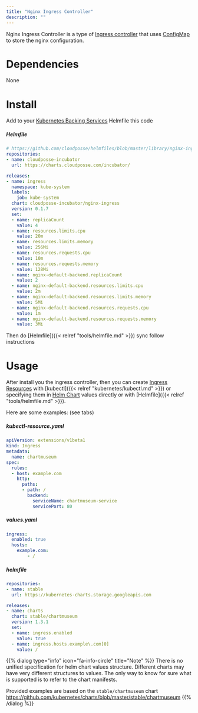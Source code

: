 ```yaml
---
title: "Nginx Ingress Controller"
description: ""
---
```

Nginx Ingress Controller is a type of [Ingress controller](https://kubernetes.io/docs/concepts/services-networking/ingress/#ingress-controllers) that uses [ConfigMap](https://kubernetes.io/docs/tasks/configure-pod-container/configure-pod-configmap/#create-a-configmap) to store the nginx configuration.
# Dependencies

None
# Install

Add to your [Kubernetes Backing Services](/kubernetes-backing-services) Helmfile this code

##### Helmfile
```yaml
# https://github.com/cloudposse/helmfiles/blob/master/library/nginx-ingress.yaml
repositories:
- name: cloudposse-incubator
  url: https://charts.cloudposse.com/incubator/

releases:
- name: ingress
  namespace: kube-system
  labels:
    job: kube-system
  chart: cloudposse-incubator/nginx-ingress
  version: 0.1.7
  set:
  - name: replicaCount
    value: 4
  - name: resources.limits.cpu
    value: 20m
  - name: resources.limits.memory
    value: 256Mi
  - name: resources.requests.cpu
    value: 10m
  - name: resources.requests.memory
    value: 128Mi
  - name: nginx-default-backend.replicaCount
    value: 2
  - name: nginx-default-backend.resources.limits.cpu
    value: 2m
  - name: nginx-default-backend.resources.limits.memory
    value: 5Mi
  - name: nginx-default-backend.resources.requests.cpu
    value: 1m
  - name: nginx-default-backend.resources.requests.memory
    value: 3Mi
```

Then do [Helmfile]({{< relref "tools/helmfile.md" >}}) sync follow instructions

# Usage

After install you the ingress controller, then you can create [Ingress Resources](/kubernetes-backing-services/ingress/) with [kubectl]({{< relref "kubernetes/kubectl.md" >}}) or specifying them in [Helm Chart](/helm-charts) values directly or with [Helmfile]({{< relref "tools/helmfile.md" >}}).

Here are some examples: (see tabs)

##### kubectl-resource.yaml
```yaml
apiVersion: extensions/v1beta1
kind: Ingress
metadata:
  name: chartmuseum
spec:
  rules:
  - host: example.com
    http:
      paths:
      - path: /
        backend:
          serviceName: chartmuseum-service
          servicePort: 80
```


##### values.yaml
```yaml
ingress:
  enabled: true
  hosts:
    example.com:
        - /
```


##### helmfile
```yaml
repositories:
- name: stable
  url: https://kubernetes-charts.storage.googleapis.com

releases:
- name: charts
  chart: stable/chartmuseum
  version: 1.3.1
  set:
  - name: ingress.enabled
    value: true
  - name: ingress.hosts.example\.com[0]
    value: /

```


{{% dialog type="info" icon="fa-info-circle" title="Note" %}}
There is no unified specification for helm chart values structure. Different charts may have very different structures to values. The only way to know for sure what is supported is to refer to the chart manifests.

Provided examples are based on the `stable/chartmuseum` chart https://github.com/kubernetes/charts/blob/master/stable/chartmuseum
{{% /dialog %}}
